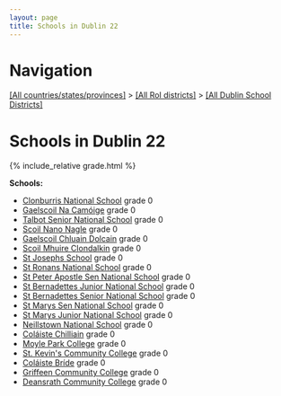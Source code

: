 ```yaml
---
layout: page
title: Schools in Dublin 22
---
```

# Navigation

[[All countries/states/provinces]](../../..) > [[All RoI districts]](../..) > [[All Dublin School Districts]](..)

# Schools in Dublin 22

{% include_relative grade.html %}

**Schools:**

- [Clonburris National School](Clonburris_National_School.md) grade 0
- [Gaelscoil Na Camóige](Gaelscoil_Na_Camóige.md) grade 0
- [Talbot Senior National School](Talbot_Senior_National_School.md) grade 0
- [Scoil Nano Nagle](Scoil_Nano_Nagle.md) grade 0
- [Gaelscoil Chluain Dolcain](Gaelscoil_Chluain_Dolcain.md) grade 0
- [Scoil Mhuire Clondalkin](Scoil_Mhuire_Clondalkin.md) grade 0
- [St Josephs School](St_Josephs_School.md) grade 0
- [St Ronans National School](St_Ronans_National_School.md) grade 0
- [St Peter Apostle Sen National School](St_Peter_Apostle_Sen_National_School.md) grade 0
- [St Bernadettes Junior National School](St_Bernadettes_Junior_National_School.md) grade 0
- [St Bernadettes Senior National School](St_Bernadettes_Senior_National_School.md) grade 0
- [St Marys Sen National School](St_Marys_Sen_National_School.md) grade 0
- [St Marys Junior National School](St_Marys_Junior_National_School.md) grade 0
- [Neillstown National School](Neillstown_National_School.md) grade 0
- [Coláiste Chilliain](Coláiste_Chilliain.md) grade 0
- [Moyle Park College](Moyle_Park_College.md) grade 0
- [St. Kevin's Community College](St._Kevin's_Community_College.md) grade 0
- [Coláiste Bríde](Coláiste_Bríde.md) grade 0
- [Griffeen Community College](Griffeen_Community_College.md) grade 0
- [Deansrath Community College](Deansrath_Community_College.md) grade 0
